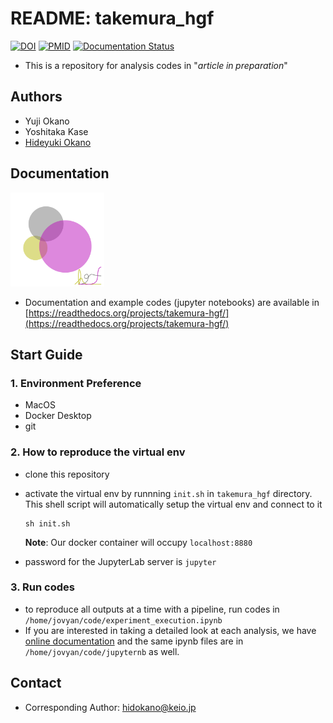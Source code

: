 # README: takemura_hgf
[![DOI](https://img.shields.io/badge/DOI-InPreparation-blue.svg?longCache=true)]()
[![PMID](https://img.shields.io/badge/PMID-InPreparation-orange.svg?longCache=true)]()
[![Documentation Status](https://readthedocs.org/projects/takemura-hgf/badge/?version=latest)](https://takemura-hgf.readthedocs.io/en/latest/?badge=latest)

- This is a repository for analysis codes in "$article\;in\;preparation$"

## Authors
- Yuji Okano
- Yoshitaka Kase
- [Hideyuki Okano](mailto:hidokano@keio.jp)

## Documentation
<img src="https://raw.githubusercontent.com/yo-aka-gene/takemura_hgf/main/docs/_static/logo.png" width="150px"> 

- Documentation and example codes (jupyter notebooks) are available in [https://readthedocs.org/projects/takemura-hgf/](https://readthedocs.org/projects/takemura-hgf/)

## Start Guide
### 1. Environment Preference
- MacOS
- Docker Desktop
- git

### 2. How to reproduce the virtual env
- clone this repository
- activate the virtual env by runnning `init.sh` in `takemura_hgf` directory. This shell script will automatically setup the virtual env and connect to it

    ```
    sh init.sh
    ```
    **Note**: Our docker container will occupy `localhost:8880`
- password for the JupyterLab server is `jupyter`
### 3. Run codes
- to reproduce all outputs at a time with a pipeline, run codes in `/home/jovyan/code/experiment_execution.ipynb`
- If you are interested in taking a detailed look at each analysis, we have [online documentation](https://readthedocs.org/projects/takemura-hgf/) and the same ipynb files are in `/home/jovyan/code/jupyternb` as well.

## Contact
- Corresponding Author: [hidokano@keio.jp](mailto:hidokano@keio.jp)
